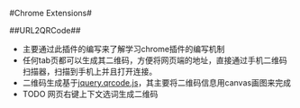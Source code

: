 #Chrome Extensions#

##URL2QRCode##

* 主要通过此插件的编写来了解学习chrome插件的编写机制
* 任何tab页都可以生成其二维码，方便将网页端的地址，直接通过手机二维码扫描器，扫描到手机上并且打开连接。
* 二维码生成基于[jquery.qrcode.js](http://jeromeetienne.github.io/jquery-qrcode/)，其主要将二维码信息用canvas画图来完成
* TODO 网页右键上下文选词生成二维码
